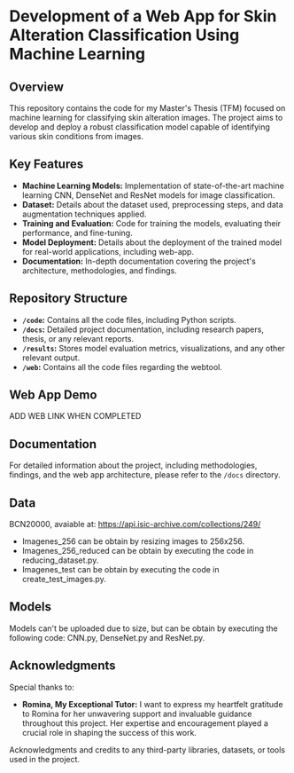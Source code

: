 # Development of a Web App for Skin Alteration Classification Using Machine Learning

## Overview

This repository contains the code for my Master's Thesis (TFM) focused on machine learning for classifying skin alteration images. The project aims to develop and deploy a robust classification model capable of identifying various skin conditions from images.

## Key Features

- **Machine Learning Models:** Implementation of state-of-the-art machine learning CNN, DenseNet and ResNet models for image classification.
- **Dataset:** Details about the dataset used, preprocessing steps, and data augmentation techniques applied.
- **Training and Evaluation:** Code for training the models, evaluating their performance, and fine-tuning.
- **Model Deployment:** Details about the deployment of the trained model for real-world applications, including web-app.
- **Documentation:** In-depth documentation covering the project's architecture, methodologies, and findings.

## Repository Structure

- **`/code`:** Contains all the code files, including Python scripts.
- **`/docs`:** Detailed project documentation, including research papers, thesis, or any relevant reports.
- **`/results`:** Stores model evaluation metrics, visualizations, and any other relevant output.
- **`/web`:** Contains all the code files regarding the webtool.

## Web App Demo

ADD WEB LINK WHEN COMPLETED

## Documentation

For detailed information about the project, including methodologies, findings, and the web app architecture, please refer to the `/docs` directory.

## Data

BCN20000, avaiable at: https://api.isic-archive.com/collections/249/

- Imagenes_256 can be obtain by resizing images to 256x256.
- Imagenes_256_reduced can be obtain by executing the code in reducing_dataset.py.
- Imagenes_test can be obtain by executing the code in create_test_images.py.

## Models

Models can't be uploaded due to size, but can be obtain by executing the following code: CNN.py, DenseNet.py and ResNet.py.

## Acknowledgments

Special thanks to:

- **Romina, My Exceptional Tutor:** I want to express my heartfelt gratitude to Romina for her unwavering support and invaluable guidance throughout this project. Her expertise and encouragement played a crucial role in shaping the success of this work.

Acknowledgments and credits to any third-party libraries, datasets, or tools used in the project.
